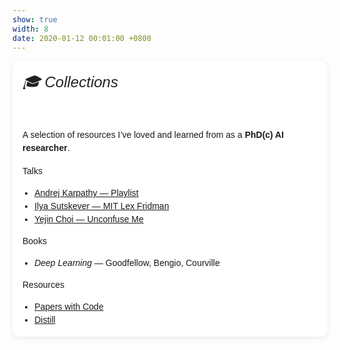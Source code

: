 ```yaml
---
show: true
width: 8
date: 2020-01-12 00:01:00 +0800
---
```


<div style="padding:1rem; background:#fff; border-radius:12px; box-shadow:0 2px 8px rgba(0,0,0,0.08); font-family:sans-serif; line-height:1.5;">

  <h6 style="margin-top:0; color:#222; font-size:1.5rem;">🎓 Collections</h6>
  <p style="margin-bottom:1rem;">
A selection of resources I’ve loved and learned from as a <strong>PhD(c) AI researcher</strong>.
  </p>

  <h7 style="margin:0.5rem 0;"> Talks</h7>
  <ul style="padding-left:1.2rem; margin:0;">
    <li><a href="https://www.youtube.com/watch?v=VMj-3S1tku0&list=PLAqhIrjkxbuWI23v9cThsA9GvCAUhRvKZ" target="_blank">Andrej Karpathy — Playlist</a></li>
    <li><a href="https://youtu.be/9EN_HoEk3KY?si=Earb81imrPSU4CD8" target="_blank">Ilya Sutskever — MIT Lex Fridman</a></li>
    <li><a href="https://www.youtube.com/watch?v=oIdnPeeSQnY" target="_blank">Yejin Choi — Unconfuse Me</a></li>
  </ul>

  <h7 style="margin:0.5rem 0;"> Books</h7>
  <ul style="padding-left:1.2rem; margin:0;">
    <li><em>Deep Learning</em> — Goodfellow, Bengio, Courville</li>
  </ul>

  <h7 style="margin:0.5rem 0;"> Resources</h7>
  <ul style="padding-left:1.2rem; margin:0;">
    <li><a href="https://paperswithcode.com" target="_blank">Papers with Code</a></li>
    <li><a href="https://distill.pub" target="_blank">Distill</a></li>
  </ul>
</div>
